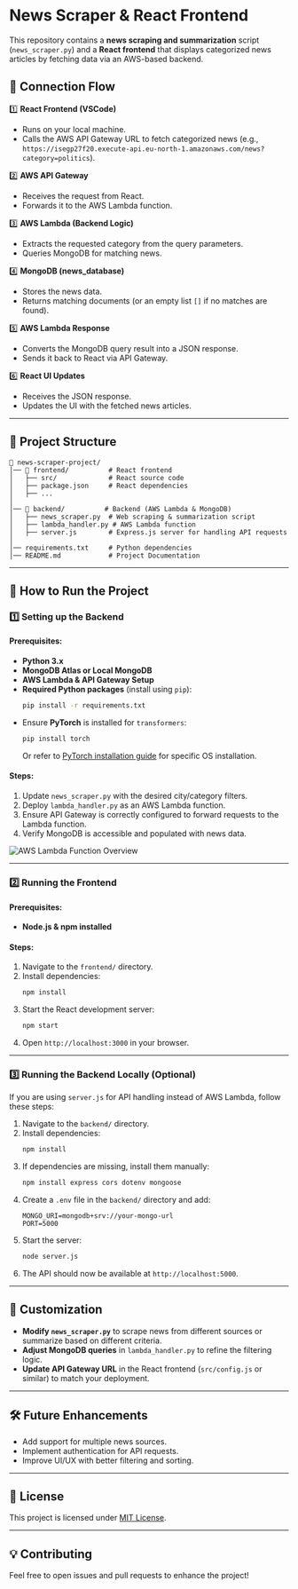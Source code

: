 # News Scraper & React Frontend

This repository contains a **news scraping and summarization** script (`news_scraper.py`) and a **React frontend** that displays categorized news articles by fetching data via an AWS-based backend.

## 🔗 Connection Flow
1️⃣ **React Frontend (VSCode)**  
- Runs on your local machine.
- Calls the AWS API Gateway URL to fetch categorized news (e.g., `https://isegp27f20.execute-api.eu-north-1.amazonaws.com/news?category=politics`).

2️⃣ **AWS API Gateway**  
- Receives the request from React.
- Forwards it to the AWS Lambda function.

3️⃣ **AWS Lambda (Backend Logic)**  
- Extracts the requested category from the query parameters.
- Queries MongoDB for matching news.

4️⃣ **MongoDB (news_database)**  
- Stores the news data.
- Returns matching documents (or an empty list `[]` if no matches are found).

5️⃣ **AWS Lambda Response**  
- Converts the MongoDB query result into a JSON response.
- Sends it back to React via API Gateway.

6️⃣ **React UI Updates**  
- Receives the JSON response.
- Updates the UI with the fetched news articles.

---

## 📂 Project Structure
```
📁 news-scraper-project/
│── 📁 frontend/          # React frontend
│   ├── src/             # React source code
│   ├── package.json     # React dependencies
│   ├── ...
│
│── 📁 backend/          # Backend (AWS Lambda & MongoDB)
│   ├── news_scraper.py  # Web scraping & summarization script
│   ├── lambda_handler.py # AWS Lambda function
│   ├── server.js        # Express.js server for handling API requests
│
│── requirements.txt     # Python dependencies
│── README.md            # Project Documentation
```

---

## 🚀 How to Run the Project

### 1️⃣ Setting up the Backend
#### Prerequisites:
- **Python 3.x**
- **MongoDB Atlas or Local MongoDB**
- **AWS Lambda & API Gateway Setup**
- **Required Python packages** (install using `pip`):
  ```bash
  pip install -r requirements.txt
  ```
- Ensure **PyTorch** is installed for `transformers`:
  ```bash
  pip install torch
  ```
  Or refer to [PyTorch installation guide](https://pytorch.org/get-started/) for specific OS installation.

#### Steps:
1. Update `news_scraper.py` with the desired city/category filters.
2. Deploy `lambda_handler.py` as an AWS Lambda function.
3. Ensure API Gateway is correctly configured to forward requests to the Lambda function.
4. Verify MongoDB is accessible and populated with news data.

![AWS Lambda Function Overview](attachment://image.png)

---

### 2️⃣ Running the Frontend
#### Prerequisites:
- **Node.js & npm installed**

#### Steps:
1. Navigate to the `frontend/` directory.
2. Install dependencies:
   ```bash
   npm install
   ```
3. Start the React development server:
   ```bash
   npm start
   ```
4. Open `http://localhost:3000` in your browser.

---

### 3️⃣ Running the Backend Locally (Optional)
If you are using `server.js` for API handling instead of AWS Lambda, follow these steps:
1. Navigate to the `backend/` directory.
2. Install dependencies:
   ```bash
   npm install
   ```
3. If dependencies are missing, install them manually:
   ```bash
   npm install express cors dotenv mongoose
   ```
4. Create a `.env` file in the `backend/` directory and add:
   ```
   MONGO_URI=mongodb+srv://your-mongo-url
   PORT=5000
   ```
5. Start the server:
   ```bash
   node server.js
   ```
6. The API should now be available at `http://localhost:5000`.

---

## 🔧 Customization
- **Modify `news_scraper.py`** to scrape news from different sources or summarize based on different criteria.
- **Adjust MongoDB queries** in `lambda_handler.py` to refine the filtering logic.
- **Update API Gateway URL** in the React frontend (`src/config.js` or similar) to match your deployment.

---

## 🛠 Future Enhancements
- Add support for multiple news sources.
- Implement authentication for API requests.
- Improve UI/UX with better filtering and sorting.

---

## 📜 License
This project is licensed under [MIT License](LICENSE).

---

## 💡 Contributing
Feel free to open issues and pull requests to enhance the project!

